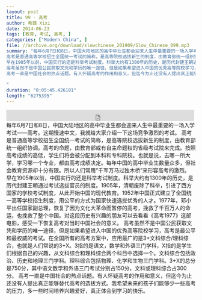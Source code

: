 ```yaml
---
layout: post
title: 99 - 高考
author: 希茜 Xixi
date: 2014-06-23
tags: [教育, 考试, 高考, ]
categories: ["Modern China", ]
file: //archive.org/download/slowchinese_201909/Slow_Chinese_099.mp3
summary: "每年6月7日和8日，中国大陆地区的高中毕业生都会迎来人生中最重要的一场入学考试——高考。这期慢速中文，我就给大家介绍一下这场竞争激烈的考试。
高考是普通高等学校招生全国统一考试的简称，是高等院校选拔新生的制度，由教育部统一组织协调。高考的命题，由教育部或有自主命题权的省级考试院来完成。按照高考成绩的高低，学生们将会被分配到本科和专科院校。也就是说，去哪一所大学，学习哪一个专业，都由高考成绩决定。每年中国的高中毕业生数量众多，但社会教育资源却十分有限。所以人们常用“千军万马过独木桥”来形容高考的激烈。
早在1905年以前，中国实行的还是科举考试制度。科举大约有1300年的历史，是历代封建王朝通过考试选拔官员的制度。1905年，清朝废除了科举，引进了西方国家的学校考试制度，从此开始中国的现代教育。1952年中国正式建立了全国统一高等学校招生制度，用公平的方式为国家快速选拔优秀的人才。1977年，邓小平出任国家副总理，恢复了因为文化大革命而暂停的高考，挽救了千百万人的命运，也挽救了整个中国。对这段历史有兴趣的朋友可以去看看《高考1977》这部电影，感受一下恢复高考对当时中国社会的意义。
高考虽然不是中国公民获取文凭和学历的唯一途径，但是如果希望进入中国的优秀高等院校学习，高考是最公平和最权威的考试。在全国所有的高考方案中，应用最广的是3+文科综合/理科综合，也就是人们常说的3+X。3指的是语文，数学和外语三门学科，X指的是学生们根据自己的兴趣，从文科综合和理科综合两个科目中选择一个。文科综合包括政治、历史和地理三门学科。理科综合包括物理、化学和生物三门学科。3+X的总分是750分，其中语文数学和外语三门考试分别占150分，文科或理科综合占300分。
高考一直是中国社会的热点话题。有人怀疑高考的作用和意义，但迄今为止还没有人提出真正能够替代高考的选拔方式。我希望未来的孩子们能够少一些高考的压力，多一些时间培养兴趣爱好，真正体会到学习的快乐。
 
"
duration: "0:05:45.426101"
length: "6275395"
---
```


<iframe src="https://archive.org/embed/slowchinese_201909/Slow_Chinese_099.mp3" width="500" height="30" frameborder="0" webkitallowfullscreen="true" mozallowfullscreen="true" allowfullscreen></iframe>
每年6月7日和8日，中国大陆地区的高中毕业生都会迎来人生中最重要的一场入学考试——高考。这期慢速中文，我就给大家介绍一下这场竞争激烈的考试。
高考是普通高等学校招生全国统一考试的简称，是高等院校选拔新生的制度，由教育部统一组织协调。高考的命题，由教育部或有自主命题权的省级考试院来完成。按照高考成绩的高低，学生们将会被分配到本科和专科院校。也就是说，去哪一所大学，学习哪一个专业，都由高考成绩决定。每年中国的高中毕业生数量众多，但社会教育资源却十分有限。所以人们常用“千军万马过独木桥”来形容高考的激烈。
早在1905年以前，中国实行的还是科举考试制度。科举大约有1300年的历史，是历代封建王朝通过考试选拔官员的制度。1905年，清朝废除了科举，引进了西方国家的学校考试制度，从此开始中国的现代教育。1952年中国正式建立了全国统一高等学校招生制度，用公平的方式为国家快速选拔优秀的人才。1977年，邓小平出任国家副总理，恢复了因为文化大革命而暂停的高考，挽救了千百万人的命运，也挽救了整个中国。对这段历史有兴趣的朋友可以去看看《高考1977》这部电影，感受一下恢复高考对当时中国社会的意义。
高考虽然不是中国公民获取文凭和学历的唯一途径，但是如果希望进入中国的优秀高等院校学习，高考是最公平和最权威的考试。在全国所有的高考方案中，应用最广的是3+文科综合/理科综合，也就是人们常说的3+X。3指的是语文，数学和外语三门学科，X指的是学生们根据自己的兴趣，从文科综合和理科综合两个科目中选择一个。文科综合包括政治、历史和地理三门学科。理科综合包括物理、化学和生物三门学科。3+X的总分是750分，其中语文数学和外语三门考试分别占150分，文科或理科综合占300分。
高考一直是中国社会的热点话题。有人怀疑高考的作用和意义，但迄今为止还没有人提出真正能够替代高考的选拔方式。我希望未来的孩子们能够少一些高考的压力，多一些时间培养兴趣爱好，真正体会到学习的快乐。
 
